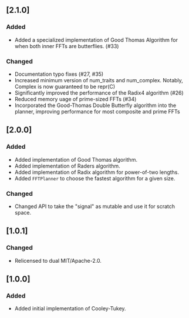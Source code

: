 ## [2.1.0]
### Added
- Added a specialized implementation of Good Thomas Algorithm for when both inner FFTs are butterflies. (#33)

### Changed
- Documentation typo fixes (#27, #35)
- Increased minimum version of num_traits and num_complex. Notably, Complex<T> is now guaranteed to be repr(C)
- Significantly improved the performance of the Radix4 algorithm (#26)
- Reduced memory uage of prime-sized FFTs (#34)
- Incorporated the Good-Thomas Double Butterfly algorithm into the planner, improving performance for most composite and prime FFTs

## [2.0.0]
### Added
- Added implementation of Good Thomas algorithm.
- Added implementation of Raders algorithm.
- Added implementation of Radix algorithm for power-of-two lengths.
- Added `FFTPlanner` to choose the fastest algorithm for a given size.

### Changed
- Changed API to take the "signal" as mutable and use it for scratch space.

## [1.0.1]
### Changed
- Relicensed to dual MIT/Apache-2.0.

## [1.0.0]
### Added
- Added initial implementation of Cooley-Tukey.
